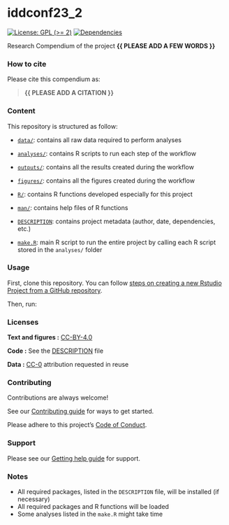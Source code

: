
<!-- README.md is generated from README.Rmd. Please edit that file -->

# iddconf23_2

<!-- badges: start -->

[![License: GPL (\>=
2)](https://img.shields.io/badge/License-GPL%20%28%3E%3D%202%29-blue.svg)](https://choosealicense.com/licenses/gpl-2.0/)
[![Dependencies](https://img.shields.io/badge/dependencies-2/71-green?style=flat)](#)
<!-- badges: end -->

Research Compendium of the project **{{ PLEASE ADD A FEW WORDS }}**

### How to cite

Please cite this compendium as:

> **{{ PLEASE ADD A CITATION }}**

### Content

This repository is structured as follow:

- [`data/`](https://github.com/p-ruiz-cuenca/iddconf23_2/tree/master/data):
  contains all raw data required to perform analyses

- [`analyses/`](https://github.com/p-ruiz-cuenca/iddconf23_2/tree/main/analyses/):
  contains R scripts to run each step of the workflow

- [`outputs/`](https://github.com/p-ruiz-cuenca/iddconf23_2/tree/main/outputs):
  contains all the results created during the workflow

- [`figures/`](https://github.com/p-ruiz-cuenca/iddconf23_2/tree/main/figures):
  contains all the figures created during the workflow

- [`R/`](https://github.com/p-ruiz-cuenca/iddconf23_2/tree/main/R):
  contains R functions developed especially for this project

- [`man/`](https://github.com/p-ruiz-cuenca/iddconf23_2/tree/main/man):
  contains help files of R functions

- [`DESCRIPTION`](https://github.com/p-ruiz-cuenca/iddconf23_2/tree/main/DESCRIPTION):
  contains project metadata (author, date, dependencies, etc.)

- [`make.R`](https://github.com/p-ruiz-cuenca/iddconf23_2/tree/main/make.R):
  main R script to run the entire project by calling each R script
  stored in the `analyses/` folder

### Usage

First, clone this repository. You can follow [steps on creating a new
Rstudio Project from a GitHub
repository](https://www.epirhandbook.com/en/version-control-and-collaboration-with-git-and-github.html?q=clone#clone-from-a-github-repository).

Then, run:

### Licenses

**Text and figures :**
[CC-BY-4.0](http://creativecommons.org/licenses/by/4.0/)

**Code :** See the [DESCRIPTION](DESCRIPTION) file

**Data :** [CC-0](http://creativecommons.org/publicdomain/zero/1.0/)
attribution requested in reuse

### Contributing

Contributions are always welcome!

See our [Contributing guide](/.github/CONTRIBUTING.md) for ways to get
started.

Please adhere to this project’s [Code of
Conduct](/.github/CODE_OF_CONDUCT.md).

### Support

Please see our [Getting help guide](/.github/SUPPORT.md) for support.

### Notes

- All required packages, listed in the `DESCRIPTION` file, will be
  installed (if necessary)
- All required packages and R functions will be loaded
- Some analyses listed in the `make.R` might take time
